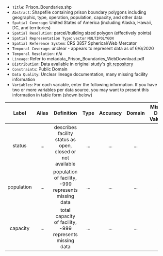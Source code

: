 -   `Title`: Prison_Boundaries.shp
-   `Abstract`: Shapefile containing prison boundary polygons including geographic, type, operation, population, capacity, and other data
-   `Spatial Coverage`: United States of America (including Alaska, Hawaii, DC, and territories)
-   `Spatial Resolution`: parcel/building sized polygon (effectively points)
-   `Spatial Representation Type`: `vector` `MULTIPOLYGON`
-   `Spatial Reference System`: CRS 3857 Spherical/Web Mercator
-   `Temporal Coverage`: unclear - appears to represent data as of 6/6/2020
-   `Temporal Resolution`: n/a
-   `Lineage`: Refer to metadata_Prison_Boundaries_WebDownload.pdf
-   `Distribution`: Data available in original study's [git repository](https://github.com/sparklabnyc/temperature_prisons_united_states_2024)
-   `Constraints`: Public Domain
-   `Data Quality`: Unclear lineage documentation, many missing facility information
-   `Variables`: For each variable, enter the following information. If you have two or more variables per data source, you may want to present this information in table form (shown below)

| Label | Alias | Definition | Type | Accuracy | Domain | Missing Data Value(s) | Missing Data Frequency |
|:-------:|:-------:|:-------:|:-------:|:-------:|:-------:|:-------:|:-------:|
| status | ... | describes facility status as open, closed or not available | ... | ... | ... | ... | ... |
| population | ... | population of facility, -999 represents missing data | ... | ... | ... | ... | ... |
| capacity | ... | total capacity of facility, -999 represents missing data | ... | ... | ... | ... | ... |
